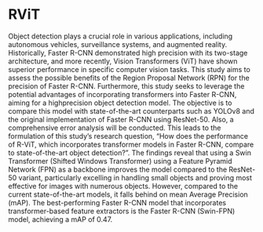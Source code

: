 # RViT
Object detection plays a crucial role in various applications, including autonomous vehicles, surveillance systems, and augmented reality. Historically, Faster R-CNN demonstrated high precision with its two-stage architecture, and more recently, Vision Transformers (ViT) have shown superior performance in specific computer vision tasks. This study aims to assess the possible benefits of the Region Proposal Network (RPN) for the precision of Faster R-CNN. Furthermore, this study seeks to leverage the potential advantages of incorporating transformers into Faster R-CNN, aiming for a highprecision object detection model. The objective is to compare this model with state-of-the-art counterparts such as YOLOv8 and the original implementation of Faster R-CNN using ResNet-50. Also, a comprehensive error analysis will be conducted. This leads to the formulation of this study’s research question, “How does the performance of R-ViT, which incorporates transformer models in Faster R-CNN, compare to state-of-the-art object detection?”. The findings reveal that using a Swin Transformer (Shifted Windows Transformer) using a Feature Pyramid Network (FPN) as a backbone improves the model compared to the ResNet-50 variant, particularly excelling in handling small objects and proving most effective for images with numerous objects. However, compared to the current state-of-the-art models, it falls behind on mean Average Precision (mAP). The best-performing Faster R-CNN model that incorporates transformer-based feature extractors is the Faster R-CNN (Swin-FPN) model, achieving a mAP of 0.47.
